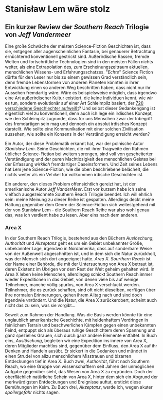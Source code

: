 # Stanisław Lem wäre stolz
## Ein kurzer Review der _Southern Reach_ Trilogie von _Jeff Vandermeer_

Eine große Schwäche der meisten Science-Fiction Geschichten ist, dass sie, entgegen aller augenscheinlichen Fantasie, bei genauerer Betrachtung ernüchternd konventionell gestrickt sind. Außerirdische Rassen, fremde Welten und fortschrittliche Technologien sind in den meisten Fällen nichts weiter, als eine Extrapolation des, zum Erscheinungszeitraum aktuellen, menschlichen Wissens- und Erfahrungsschatzes. "_Echte_" Science Fiction dürfte für den Leser nur bis zu einem gewissen Grad verständlich sein, denn fremde Lebensformen von anderen Planeten könnten in ihrer Entwicklung einen so anderen Weg beschritten haben, dass nicht nur ihr Aussehen fremdartig wäre. Wäre es beispielsweise möglich, dass irgendwo eine Art außerirdischer Kultur existiert, die keine Individuen kennt, wie wir es tun, sondern evolutionär auf einer Art Schleimpilz basiert, der [720 verschiedene Geschlechter aufweißt](https://www.welt.de/wissenschaft/article202048290/Der-Blob-Dieses-unheimliche-Wesen-hat-720-Geschlechter.html)? Und selbst dieser Gedankengang ist eigentlich viel zu konventionell, denn auch ich lege ein irdisches Konzept, wie den Schleimpilz zugrunde, dass für uns Menschen zwar der Inbegriff des fremdartigen sein mag und dennoch ein absolut irdisches Konzept darstellt. Wie sollte eine Kommunikation mit einer solchen Zivilisation aussehen, wie sollte ein Konsens in der Verständigung erreicht werden?

Ein Autor, der diese Problematik erkannt hat, war der polnische Autor _Stanisław Lem_. Seine Geschichten, die mit ihrer Tragweite den Rahmen üblicher Science-Fiction bei weitem sprengen, sind voll von gescheiterter Verständigung und der puren Machtlosigkeit des menschlichen Geistes bei der Erfassung _wirklich_ fremdartiger Daseinsformen. Und Zeit seines Lebens hat Lem jene Science-Fiction, wie die oben beschriebene belächelt, die nichts weiter als ein Vehikel für vollkommen irdische Geschichten ist.

Ein anderer, den dieses Problem offensichtlich gereizt hat, ist der amerikanische Autor _Jeff VanderMeer_. Erst vor kurzem habe ich seine vielfach ausgezeichnete Southern Reach Trilogie beendet. Ich will ehrlich sein: meine Meinung zu dieser Reihe ist gespalten. Allerdings deckt meine Haltung gegenüber dem Genre der Science-Fiction sich weitestgehend mit der von Stanisław Lem - die Southern Reach Reihe war also wohl genau das, was ich verdient habe zu lesen. Aber eins nach dem anderen.

### Area X

In der Southern Reach Trilogie, bestehend aus den Büchern _Auslöschung_, _Authorität_ und _Akzeptanz_ geht es um ein Gebiet unbekannter Größe, unbekannter Lage, irgendwo in Nordamerika, dass auf sonderbare Weise von der Außenwelt abgeschnitten ist, und in dem sich die Natur zurückholt, was der Mensch sich dort angeeignet hatte. _Area X_. _Sourthern Reach_ ist der Name einer Behörde, die mit der Untersuchung von Area X betraut ist, deren Existenz im Übrigen vor dem Rest der Welt geheim gehalten wird. In Area X leben keine Menschen, allerdingsg schickt Southern Reach immer wieder Expeditionen in das Gebiet, von denen viele bis auf wenige Teilnehmer, manche völlig spurlos, von Area X verschluckt werden. Teilnehmer, die es zurück schaffen, sind oft nicht dieselben, verfügen über ihre normalen Erinnerungen, gehen ihrem Alltag nach und sind doch irgendwie _verändert_. Und die Natur, die Area X zurückerobert, scheint auch nicht das zu sein, was sie vorgibt...

Soweit zum Rahmen der Handlung. Was die Basis werden könnte für eine unglaublich amerikanische Geschichte, mit heldenhaftem Vordringen in feinlichem Terrain und beschwerlichen Kämpfen gegen einen unbekannten Feind, entpuppt sich als überaus ruhige Geschichtem deren Spannung und ganz spezielles Grauen, sich durch ganz andere Elemente entfaltet. In Buch eins, _Auslöschung_, begleiten wir eine Expedition ins innere von Area X, deren Mitglieder machtlos sind, gegenüber dem Einfluss, den Area X auf ihr Denken und Handeln ausübt. Er sickert in die Gedanken und mündet in einen Strudel von allzu menschlichem Misstrauen und bizarren Entdeckungen tief in Area X. Buch zwei, _Authorität_, führt nach Southern Reach, wo eine Gruppe von wissenschaftlern seit Jahren der unmöglichen Aufgabe gegenüber sieht, das Wesen von Area X zu ergründen. Doch der oberflächlich natürliche Schein von Area X, hinter dem sich ein Abgrund der merkwürdigsten Entdeckungen und Ereignisse auftut, erstickt diese Bemühungen im Keim. Zu Buch drei, _Akzeptanz_, werde ich, wegen akuter *spoilergefahr* nichts sagen.

[//]: # (
    unnahbare Charaktere  -immer auf einer armeslänge Abstand-
    -> auch, weil selten bis keine Namen verwendet werden -Biologin, Control, Ghostbird, Direktorin, ...
)

[//]: # (
    _Central_ ist die -erstaunlich klischeehafte- Regierungsbehörde, die natürlich bei einer solchen Geschichte
    nicht fehlen darf... Hintergründe dazu + was die S&SB ist, gibt es nicht - auch nicht dazu, welche Rolle
    sie dabei gespielt haben... außerdem: woher kommen die ganzen Teilnehmer? Area X wird doch geheimgehalten???
)

[//]: # (
    Resultat: die Geschichte ist absolut fesselnd... die Natur und das Wesen von Area X sind beeindruckend
    und erschreckend... der "_menschliche Teil_" hängt qulitativ allerdings zurück
)

